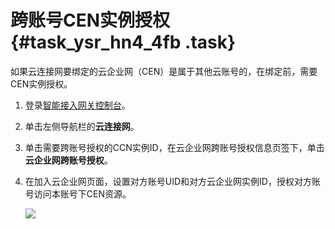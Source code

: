 # 跨账号CEN实例授权 {#task_ysr_hn4_4fb .task}

如果云连接网要绑定的云企业网（CEN）是属于其他云账号的，在绑定前，需要CEN实例授权。

1.  登录[智能接入网关控制台](https://smartag.console.aliyun.com/sag/cn-shanghai/sags)。 
2.  单击左侧导航栏的**云连接网**。 
3.  单击需要跨账号授权的CCN实例ID，在云企业网跨账号授权信息页签下，单击**云企业网跨账号授权**。 
4.  在加入云企业网页面，设置对方账号UID和对方云企业网实例ID，授权对方账号访问本账号下CEN资源。 

    ![](http://static-aliyun-doc.oss-cn-hangzhou.aliyuncs.com/assets/img/24457/155426218714288_zh-CN.png)


